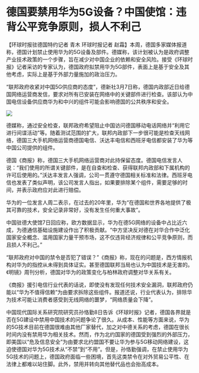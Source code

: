 # 德国要禁用华为5G设备？中国使馆：违背公平竞争原则，损人不利己

【环球时报驻德国特约记者 青木 环球时报记者
赵霜】本周，德国多家媒体报道称，德国计划禁止使用华为的5G设备及部件。德媒称，该计划被认为是政府调整产业技术政策的一个步骤，旨在减少对中国企业的依赖和安全风险。接受《环球时报》记者采访的专家认为，德国政府拟禁用华为5G部件，表面上是基于安全及其他考虑，实际上是基于外部力量施加的政治压力。

“联邦政府收紧对中国5G供应商的态度”，德新社3月7日称，德国内政部近日给德国网络运营商发信，要求对所有已安装在网络中的关键部件进行检查。该部认为中国电信设备供应商华为和中兴的组件可能会影响德国的公共秩序和安全。

![](https://inews.gtimg.com/om_bt/OuzUlJVnYJMc8IJaY54uL19vjwzhAw8AXbltaAT6_fU2kAA/1000)

德媒称，通过安全检查，联邦政府希望阻止中国访问德国移动电话网络并“利用它进行间谍活动”等。随着测试范围的扩大，联邦内政部下一步很可能是检查天线网络，德国三大手机网络运营商德国电信、沃达丰电信和西班牙电信都安装了华为等中国公司提供的组件。

德国《商报》称，德国三大手机网络运营商对此持保留态度。德国电信发言人说：“我们使用的所谓关键部件，是在自查和检查、获得联邦内政部和下属机构的许可后使用的。”沃达丰发言人强调，公司一贯遵守德国相关标准和法律。西班牙电信也发表了类似声明，该公司发言人指出，如果要排除某个组件，需要足够的时间，并表示政府应对此进行赔偿。

华为的一位发言人周二表示，在过去的20年里，华为“在德国和世界各地提供了极其可靠的技术，安全记录非常好，没有发生任何重大事故”。

中国驻德大使馆7日回应称，欧方数据显示，华为在德5G网络的设备中占比近六成，为德通信基础设施建设作出了积极贡献。“中方坚决反对德在对华合作中泛化国家安全概念、滥用国家力量干预市场，这不仅违背经济规律和公平竞争原则，而且损人不利己。”

“联邦政府对中国的禁令是否犯了错误？”《商报》称，现在的问题是，西方情报机构对华为的指控从未得到具体证实。甚至德国联邦当局也认为中国技术是无害的。《明镜》周刊分析，德国对华为的政策变化与柏林政府调整对华关系有关。

《商报》援引电信行业代表的话说，即使没有发现任何技术安全漏洞，联邦政府仍能以“华为不值得信赖”为由要求拆除这些组件。报道还说，行业代表认为，排除华为技术可能让消费者感受到无线网络的噩梦，“网络质量会下降”。

中国现代国际关系研究院研究员孙恪勤8日告诉《环球时报》记者，德国各界就是否在5G建设中禁用中国技术的问题争论了很久。从成本、性能等方面来说，华为的5G技术目前在德国很难由其他厂家替代，加之对中德关系的考虑，德国在很长时间内没有禁用华为相关技术。然而，作为北约国家的德国受到强烈的外部压力，即美国以“危及信息安全”为由要求北约盟国不要让华为参与5G移动网络建设，这迫使德国对华为5G技术从“不禁”到“不用”。但是，孙恪勤强调，在禁止使用华为5G技术的问题上，德国政府面临一些困境，首先这类禁令在对外贸易公平性、在法律上都难以站住脚。此外，禁用并转向其他替代品也会抬高成本。

